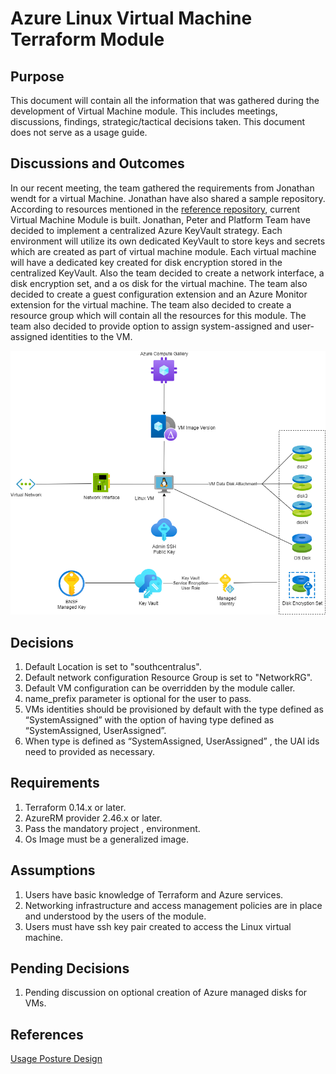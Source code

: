 # Azure Linux Virtual Machine Terraform Module

## Purpose
This document will contain all the information that was gathered during the development of Virtual Machine module. This includes meetings, discussions, findings, strategic/tactical decisions taken. This document does not serve as a usage guide.
 
## Discussions and Outcomes
In our recent meeting, the team gathered the requirements from Jonathan wendt for a virtual Machine. Jonathan have also shared a sample repository.
According to resources mentioned in the [reference repository](https://github.bnsf.com/b037774/IaaS_VM_UPD_Examples), current Virtual Machine Module is built.
Jonathan, Peter and Platform Team have decided to implement a centralized Azure KeyVault strategy. Each environment will utilize its own dedicated KeyVault to store keys and secrets which are created as part of virtual machine module.
Each virtual machine will have a dedicated key created for disk encryption stored in the centralized KeyVault.
Also the team decided to create a network interface, a disk encryption set, and a os disk for the virtual machine.
The team also decided to create a guest configuration extension and an Azure Monitor extension for the virtual machine.
The team also decided to create a resource group which will contain all the resources for this module.
The team also decided to provide option to assign system-assigned and user-assigned identities to the VM.


![Alt text](vm-design.png)

## Decisions
1. Default Location is set to "southcentralus".
2. Default network configuration Resource Group is set to "NetworkRG".
3. Default VM configuration can be overridden by the module caller.
4. name_prefix parameter is optional for the user to pass.
5. VMs identities should be provisioned by default with the type defined as “SystemAssigned” with the option of having type defined as “SystemAssigned, UserAssigned”.
6. When type is defined as “SystemAssigned, UserAssigned” , the UAI ids need to provided as necessary.

## Requirements
1. Terraform 0.14.x or later.
2. AzureRM provider 2.46.x or later.
3. Pass the mandatory project , environment.
4. Os Image must be a generalized image.
 
## Assumptions
1. Users have basic knowledge of Terraform and Azure services.
2. Networking infrastructure and access management policies are in place and understood by the users of the module.
3. Users must have ssh key pair created to access the Linux virtual machine. 

## Pending Decisions
1. Pending discussion on optional creation of Azure managed disks for VMs.

## References 
[Usage Posture Design](Jonathan_VM_Usage_Posture_Template.xlsx)